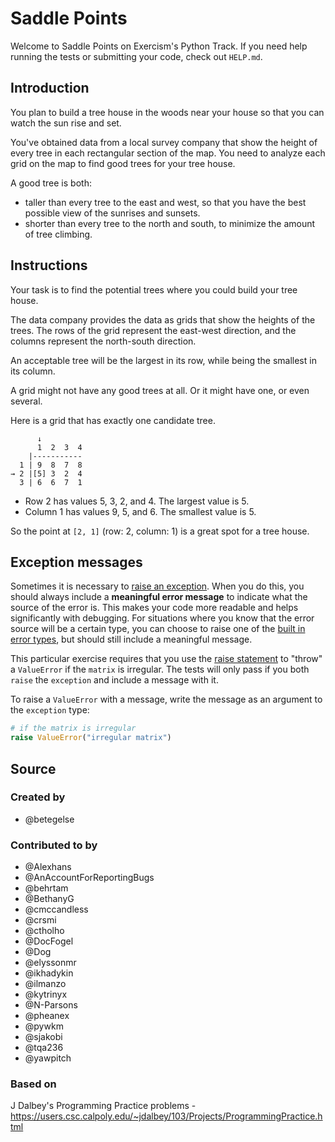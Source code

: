 # Saddle Points

Welcome to Saddle Points on Exercism's Python Track.
If you need help running the tests or submitting your code, check out `HELP.md`.

## Introduction

You plan to build a tree house in the woods near your house so that you can watch the sun rise and set.

You've obtained data from a local survey company that show the height of every tree in each rectangular section of the map.
You need to analyze each grid on the map to find good trees for your tree house.

A good tree is both:

- taller than every tree to the east and west, so that you have the best possible view of the sunrises and sunsets.
- shorter than every tree to the north and south, to minimize the amount of tree climbing.

## Instructions

Your task is to find the potential trees where you could build your tree house.

The data company provides the data as grids that show the heights of the trees.
The rows of the grid represent the east-west direction, and the columns represent the north-south direction.

An acceptable tree will be the largest in its row, while being the smallest in its column.

A grid might not have any good trees at all.
Or it might have one, or even several.

Here is a grid that has exactly one candidate tree.

```text
      ↓
      1  2  3  4
    |-----------
  1 | 9  8  7  8
→ 2 |[5] 3  2  4
  3 | 6  6  7  1
```

- Row 2 has values 5, 3, 2, and 4. The largest value is 5.
- Column 1 has values 9, 5, and 6. The smallest value is 5.

So the point at `[2, 1]` (row: 2, column: 1) is a great spot for a tree house.

## Exception messages

Sometimes it is necessary to [raise an exception](https://docs.python.org/3/tutorial/errors.html#raising-exceptions). When you do this, you should always include a **meaningful error message** to indicate what the source of the error is. This makes your code more readable and helps significantly with debugging. For situations where you know that the error source will be a certain type, you can choose to raise one of the [built in error types](https://docs.python.org/3/library/exceptions.html#base-classes), but should still include a meaningful message.

This particular exercise requires that you use the [raise statement](https://docs.python.org/3/reference/simple_stmts.html#the-raise-statement) to "throw" a `ValueError` if the `matrix` is irregular. The tests will only pass if you both `raise` the `exception` and include a message with it.

To raise a `ValueError` with a message, write the message as an argument to the `exception` type:

```python
# if the matrix is irregular
raise ValueError("irregular matrix")
```

## Source

### Created by

- @betegelse

### Contributed to by

- @Alexhans
- @AnAccountForReportingBugs
- @behrtam
- @BethanyG
- @cmccandless
- @crsmi
- @ctholho
- @DocFogel
- @Dog
- @elyssonmr
- @ikhadykin
- @ilmanzo
- @kytrinyx
- @N-Parsons
- @pheanex
- @pywkm
- @sjakobi
- @tqa236
- @yawpitch

### Based on

J Dalbey's Programming Practice problems - https://users.csc.calpoly.edu/~jdalbey/103/Projects/ProgrammingPractice.html